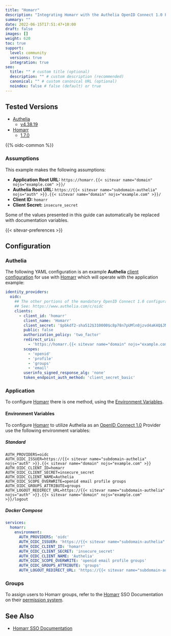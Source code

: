 ```yaml
---
title: "Homarr"
description: "Integrating Homarr with the Authelia OpenID Connect 1.0 Provider."
summary: ""
date: 2022-06-15T17:51:47+10:00
draft: false
images: []
weight: 620
toc: true
support:
  level: community
  versions: true
  integration: true
seo:
  title: "" # custom title (optional)
  description: "" # custom description (recommended)
  canonical: "" # custom canonical URL (optional)
  noindex: false # false (default) or true
---
```


## Tested Versions

- [Authelia]
  - [v4.38.19](https://github.com/authelia/authelia/releases/tag/v4.38.19)
- [Homarr]
  - [1.7.0](https://github.com/homarr-labs/homarr/releases/tag/v1.7.0)

{{% oidc-common %}}

### Assumptions

This example makes the following assumptions:

- __Application Root URL:__ `https://homarr.{{< sitevar name="domain" nojs="example.com" >}}/`
- __Authelia Root URL:__ `https://{{< sitevar name="subdomain-authelia" nojs="auth" >}}.{{< sitevar name="domain" nojs="example.com" >}}/`
- __Client ID:__ `homarr`
- __Client Secret:__ `insecure_secret`

Some of the values presented in this guide can automatically be replaced with documentation variables.

{{< sitevar-preferences >}}

## Configuration

### Authelia

The following YAML configuration is an example __Authelia__ [client configuration] for use with [Homarr] which will
operate with the application example:

```yaml {title="configuration.yml"}
identity_providers:
  oidc:
    ## The other portions of the mandatory OpenID Connect 1.0 configuration go here.
    ## See: https://www.authelia.com/c/oidc
    clients:
      - client_id: 'homarr'
        client_name: 'Homarr'
        client_secret: '$pbkdf2-sha512$310000$c8p78n7pUMln0jzvd4aK4Q$JNRBzwAo0ek5qKn50cFzzvE9RXV88h1wJn5KGiHrD0YKtZaR/nCb2CJPOsKaPK0hjf.9yHxzQGZziziccp6Yng'  # The digest of 'insecure_secret'.
        public: false
        authorization_policy: 'two_factor'
        redirect_uris:
          - 'https://homarr.{{< sitevar name="domain" nojs="example.com" >}}/api/auth/callback/oidc'
        scopes:
          - 'openid'
          - 'profile'
          - 'groups'
          - 'email'
        userinfo_signed_response_alg: 'none'
        token_endpoint_auth_method: 'client_secret_basic'
```

### Application

To configure [Homarr] there is one method, using the [Environment Variables](#environment-variables).

#### Environment Variables

To configure [Homarr] to utilize Authelia as an [OpenID Connect 1.0] Provider use the following environment variables:

##### Standard

```shell {title=".env"}
AUTH_PROVIDERS=oidc
AUTH_OIDC_ISSUER=https://{{< sitevar name="subdomain-authelia" nojs="auth" >}}.{{< sitevar name="domain" nojs="example.com" >}}
AUTH_OIDC_CLIENT_ID=homarr
AUTH_OIDC_CLIENT_SECRET=insecure_secret
AUTH_OIDC_CLIENT_NAME=Authelia
AUTH_OIDC_SCOPE_OVERWRITE=openid email profile groups
AUTH_OIDC_GROUPS_ATTRIBUTE=groups
AUTH_LOGOUT_REDIRECT_URL=https://{{< sitevar name="subdomain-authelia" nojs="auth" >}}.{{< sitevar name="domain" nojs="example.com" >}}/logout
```

##### Docker Compose

```yaml {title="compose.yml"}
services:
  homarr:
    environment:
      AUTH_PROVIDERS: 'oidc'
      AUTH_OIDC_ISSUER: 'https://{{< sitevar name="subdomain-authelia" nojs="auth" >}}.{{< sitevar name="domain" nojs="example.com" >}}'
      AUTH_OIDC_CLIENT_ID: 'homarr'
      AUTH_OIDC_CLIENT_SECRET: 'insecure_secret'
      AUTH_OIDC_CLIENT_NAME: 'Authelia'
      AUTH_OIDC_SCOPE_OVERWRITE: 'openid email profile groups'
      AUTH_OIDC_GROUPS_ATTRIBUTE: 'groups'
      AUTH_LOGOUT_REDIRECT_URL: 'https://{{< sitevar name="subdomain-authelia" nojs="auth" >}}.{{< sitevar name="domain" nojs="example.com" >}}/logout'
```

### Groups

To assign users to Homarr groups, refer to the [Homarr] SSO Documentation on their [permission system](https://homarr.dev/docs/advanced/single-sign-on/#permission-system).

## See Also

- [Homarr SSO Documentation](https://homarr.dev/docs/advanced/single-sign-on/)

[Authelia]: https://www.authelia.com
[Homarr]: https://homarr.dev
[OpenID Connect 1.0]: ../../openid-connect/introduction.md
[client configuration]: ../../../configuration/identity-providers/openid-connect/clients.md
